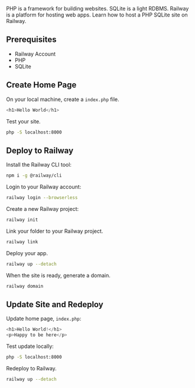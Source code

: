 PHP is a framework for building websites. SQLite is a light RDBMS. Railway is a platform for hosting web apps. Learn how to host a PHP SQLite site on Railway.

## Prerequisites
- Railway Account
- PHP
- SQLite

## Create Home Page
On your local machine, create a `index.php` file.
```php
<h1>Hello World</h1>
```

Test your site.
```sh
php -S localhost:8000
```

## Deploy to Railway
Install the Railway CLI tool:
```sh
npm i -g @railway/cli
```

Login to your Railway account:
```sh
railway login --browserless
```

Create a new Railway project:
```sh
railway init
```

Link your folder to your Railway project.
```sh
railway link
```

Deploy your app.
```sh
railway up --detach
```

When the site is ready, generate a domain.
```sh
railway domain
```

## Update Site and Redeploy
Update home page, `index.php`:
```php
<h1>Hello World!</h1>
<p>Happy to be here</p>
```

Test update locally:
```sh
php -S localhost:8000
```

Redeploy to Railway.
```sh
railway up --detach
```